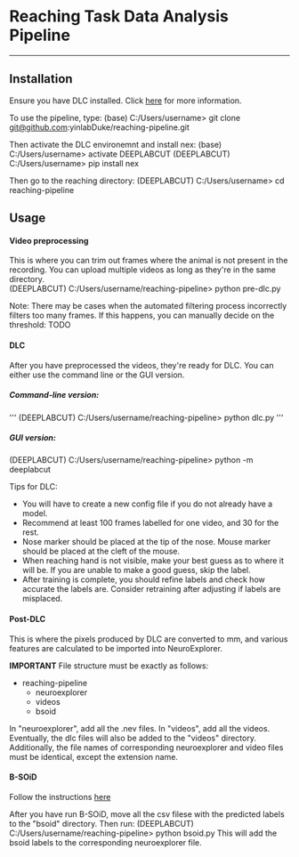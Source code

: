# Reaching Task Data Analysis Pipeline
***

## Installation
Ensure you have DLC installed. Click [here](https://deeplabcut.github.io/DeepLabCut/docs/installation.html) for more information. 

To use the pipeline, type:
  (base) C:/Users/username> git clone git@github.com:yinlabDuke/reaching-pipeline.git
  
Then activate the DLC environemnt and install nex:
  (base) C:/Users/username> activate DEEPLABCUT
  (DEEPLABCUT) C:/Users/username> pip install nex 
  
Then go to the reaching directory:
  (DEEPLABCUT) C:/Users/username> cd reaching-pipeline
  
## Usage
#### Video preprocessing
This is where you can trim out frames where the animal is not present in the recording. You can upload multiple videos as long as they're in the same directory.  
  (DEEPLABCUT) C:/Users/username/reaching-pipeline> python pre-dlc.py
  
Note: There may be cases when the automated filtering process incorrectly filters too many frames. If this happens, you can manually decide on the threshold:
  TODO

#### DLC
After you have preprocessed the videos, they're ready for DLC. You can either use the command line or the GUI version.

##### Command-line version:
'''
(DEEPLABCUT) C:/Users/username/reaching-pipeline> python dlc.py
'''

##### GUI version:
  (DEEPLABCUT) C:/Users/username/reaching-pipeline> python -m deeplabcut
  
Tips for DLC: 
+ You will have to create a new config file if you do not already have a model. 
+ Recommend at least 100 frames labelled for one video, and 30 for the rest.
+ Nose marker should be placed at the tip of the nose. Mouse marker should be placed at the cleft of the mouse.
+ When reaching hand is not visible, make your best guess as to where it will be. If you are unable to make a good guess, skip the label.
+ After training is complete, you should refine labels and check how accurate the labels are. Consider retraining after adjusting if labels are misplaced.

#### Post-DLC 
This is where the pixels produced by DLC are converted to mm, and various features are calculated to be imported into NeuroExplorer. 

**IMPORTANT**
File structure must be exactly as follows:
- reaching-pipeline
  - neuroexplorer
  - videos
  - bsoid

In "neuroexplorer", add all the .nev files. In "videos", add all the videos. Eventually, the dlc files will also be added to the "videos" directory. Additionally, the file names of corresponding neuroexplorer and video files must be identical, except the extension name. 

#### B-SOiD 
Follow the instructions [here](https://bsoid.org)

After you have run B-SOiD, move all the csv filese with the predicted labels to the "bsoid" directory. Then run:
  (DEEPLABCUT) C:/Users/username/reaching-pipeline> python bsoid.py
This will add the bsoid labels to the corresponding neuroexplorer file. 
